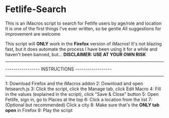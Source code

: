 # Fetlife-Search

This is an iMacros script to search for Fetlife users by age/role and location
It is one of the first things I've ever written, so be gentle
All suggestions for improvement are welcome


This script will **ONLY** work in the **Firefox** version of iMacros!
It's not blazing fast, but it does automate the process
I have been using it for a while and haven't been banned, but...
**DISCLAIMER: USE AT YOUR OWN RISK**


***************************************************
-----------------  INSTRUCTIONS  ------------------
***************************************************
 1: Download Firefox and the iMacros addon
 2: Download and open fetsearch.js
 3: Click the script, click the Manage tab, click Edit Macro
 4: Fill in the values (explained in the script), click "Save & Close" button
 5: Open Fetlife, sign in, go to Places at the top
 6: Click a location from the list
 7: (Optional but recommended) Click a city
 8: Make sure that's the **ONLY tab open** in Firefox
 9: Play the script
